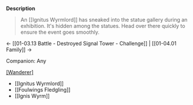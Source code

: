 **Description**
> An [[Ignitus Wyrmlord]] has sneaked into the statue gallery during an exhibition. It's hidden among the statues. Head over there quickly to ensure the event goes smoothly.

← [[01-03.13 Battle - Destroyed Signal Tower - Challenge]] | [[01-04.01 Family]] →

Companion: Any

[[Wanderer]](s)
* [[Ignitus Wyrmlord]]
* [[Foulwings Fledgling]]
* [[Ignis Wyrm]]